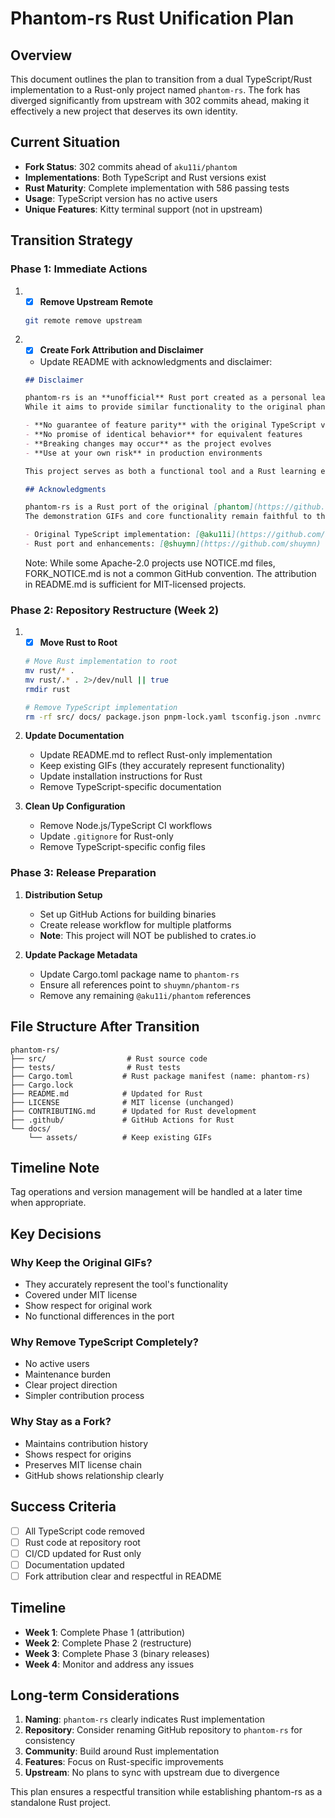 # Phantom-rs Rust Unification Plan

## Overview

This document outlines the plan to transition from a dual TypeScript/Rust implementation to a Rust-only project named `phantom-rs`. The fork has diverged significantly from upstream with 302 commits ahead, making it effectively a new project that deserves its own identity.

## Current Situation

- **Fork Status**: 302 commits ahead of `aku11i/phantom`
- **Implementations**: Both TypeScript and Rust versions exist
- **Rust Maturity**: Complete implementation with 586 passing tests
- **Usage**: TypeScript version has no active users
- **Unique Features**: Kitty terminal support (not in upstream)

## Transition Strategy

### Phase 1: Immediate Actions

1. -[x] **Remove Upstream Remote**
   ```bash
   git remote remove upstream
   ```

2. -[x] **Create Fork Attribution and Disclaimer**
   - Update README with acknowledgments and disclaimer:
   ```markdown
   ## Disclaimer
   
   phantom-rs is an **unofficial** Rust port created as a personal learning project. 
   While it aims to provide similar functionality to the original phantom:
   
   - **No guarantee of feature parity** with the original TypeScript version
   - **No promise of identical behavior** for equivalent features
   - **Breaking changes may occur** as the project evolves
   - **Use at your own risk** in production environments
   
   This project serves as both a functional tool and a Rust learning exercise.
   
   ## Acknowledgments
   
   phantom-rs is a Rust port of the original [phantom](https://github.com/aku11i/phantom) by @aku11i.
   The demonstration GIFs and core functionality remain faithful to the original implementation.
   
   - Original TypeScript implementation: [@aku11i](https://github.com/aku11i)
   - Rust port and enhancements: [@shuymn](https://github.com/shuymn)
   ```
   
   Note: While some Apache-2.0 projects use NOTICE.md files, FORK_NOTICE.md is not a common GitHub convention. The attribution in README.md is sufficient for MIT-licensed projects.

### Phase 2: Repository Restructure (Week 2)

1. -[x] **Move Rust to Root**
   ```bash
   # Move Rust implementation to root
   mv rust/* .
   mv rust/.* . 2>/dev/null || true
   rmdir rust
   
   # Remove TypeScript implementation
   rm -rf src/ docs/ package.json pnpm-lock.yaml tsconfig.json .nvmrc build.mjs
   ```

2. **Update Documentation**
   - Update README.md to reflect Rust-only implementation
   - Keep existing GIFs (they accurately represent functionality)
   - Update installation instructions for Rust
   - Remove TypeScript-specific documentation

3. **Clean Up Configuration**
   - Remove Node.js/TypeScript CI workflows
   - Update `.gitignore` for Rust-only
   - Remove TypeScript-specific config files

### Phase 3: Release Preparation

1. **Distribution Setup**
   - Set up GitHub Actions for building binaries
   - Create release workflow for multiple platforms
   - **Note**: This project will NOT be published to crates.io

2. **Update Package Metadata**
   - Update Cargo.toml package name to `phantom-rs`
   - Ensure all references point to `shuymn/phantom-rs`
   - Remove any remaining `@aku11i/phantom` references

## File Structure After Transition

```
phantom-rs/
├── src/                  # Rust source code
├── tests/                # Rust tests
├── Cargo.toml           # Rust package manifest (name: phantom-rs)
├── Cargo.lock          
├── README.md            # Updated for Rust
├── LICENSE              # MIT license (unchanged)
├── CONTRIBUTING.md      # Updated for Rust development
├── .github/             # GitHub Actions for Rust
└── docs/
    └── assets/          # Keep existing GIFs
```

## Timeline Note

Tag operations and version management will be handled at a later time when appropriate.

## Key Decisions

### Why Keep the Original GIFs?
- They accurately represent the tool's functionality
- Covered under MIT license
- Show respect for original work
- No functional differences in the port

### Why Remove TypeScript Completely?
- No active users
- Maintenance burden
- Clear project direction
- Simpler contribution process

### Why Stay as a Fork?
- Maintains contribution history
- Shows respect for origins
- Preserves MIT license chain
- GitHub shows relationship clearly

## Success Criteria

- [ ] All TypeScript code removed
- [ ] Rust code at repository root
- [ ] CI/CD updated for Rust only
- [ ] Documentation updated
- [ ] Fork attribution clear and respectful in README

## Timeline

- **Week 1**: Complete Phase 1 (attribution)
- **Week 2**: Complete Phase 2 (restructure)
- **Week 3**: Complete Phase 3 (binary releases)
- **Week 4**: Monitor and address any issues

## Long-term Considerations

1. **Naming**: `phantom-rs` clearly indicates Rust implementation
2. **Repository**: Consider renaming GitHub repository to `phantom-rs` for consistency
3. **Community**: Build around Rust implementation
4. **Features**: Focus on Rust-specific improvements
5. **Upstream**: No plans to sync with upstream due to divergence

This plan ensures a respectful transition while establishing phantom-rs as a standalone Rust project.